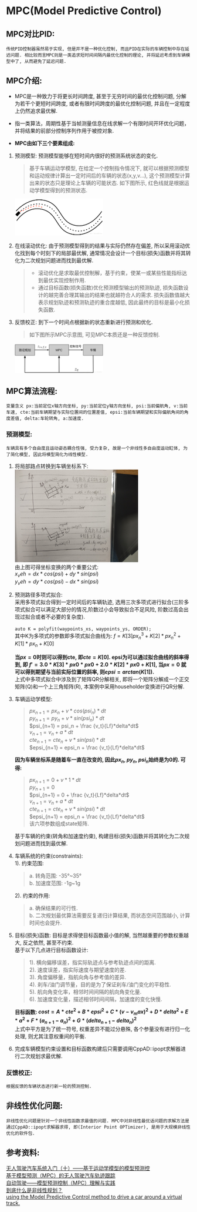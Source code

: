 # MPC(Model Predictive Control)

## **MPC对比PID:** 
	传统PID控制器虽然易于实现, 但是并不是一种优化控制, 而且PID在实际的车辆控制中存在延迟问题. 相比较而言MPC则是一类追求短时间间隔内最优化控制的理论, 并将延迟考虑到车辆模型中了, 从而避免了延迟问题.

## **MPC介绍:**
* MPC是一种致力于将更长时间跨度, 甚至于无穷时间的最优化控制问题, 分解为若干个更短时间跨度, 或者有限时间跨度的最优化控制问题, 并且在一定程度上仍然追求最优解.  
* 指一类算法，周期性基于当帧测量信息在线求解一个有限时间开环优化问题，并将结果的前部分控制序列作用于被控对象.  

* **MPC由如下三个要素组成:**  
1. 预测模型: 预测模型能够在短时间内很好的预测系统状态的变化.  
	> 基于车辆运动学模型, 在给定一个控制指令情况下, 就可以根据预测模型和运动规律计算出一定时间后的车辆的状态(x,y,v...), 这个预测模型计算出来的状态只是理论上车辆的可能状态. 如下图所示, 红色线就是根据运动学模型得到的预测状态.     
	<img src="../image/MPC_MODEL_PREDICT.png" width="50%" height="50%" />

2. 在线滚动优化: 由于预测模型得到的结果与实际仍然存在偏差, 所以采用滚动优化找到每个时刻下的局部最优解, 通常情况会设计一个目标(损失)函数并将其转化为二次规划问题进而找到最优解.     
	> * 滚动优化是求取最优控制解，基于约束，使某一或某些性能指标达到最优实现控制作用.   
	> * 通过目标函数(损失函数)优化预测模型输出的预测轨迹, 损失函数设计的越完善合理其输出的结果也就越符合人的需求. 损失函数值越大表示规划轨迹和预测轨迹的重合度越低, 因此最终的目标是最小化损失函数.    

3. 反馈校正: 到下一个时间点根据新的状态重新进行预测和优化.    
	> 如下图所示MPC示意图, 可见MPC本质还是一种反馈控制.    
	<img src="../image/MPC.png" width="50%" height="50%" />

## **MPC算法流程:**
	变量含义 px:当前定位x轴方向坐标, py:当前定位y轴方向坐标, psi:当前偏航角, v:当前车速, cte:当前车辆期望与实际位置间的位置差值, epsi:当前车辆期望和实际偏航角间的角度差值, delta:车轮转角, a:加速度.    
### 预测模型:
	车辆具有多个自由度且运动姿态耦合性强, 受力复杂, 故是一个非线性多自由度运动缸体, 为了简化模型, 因此将模型简化为线性模型.   
1. 将局部路点转换到车辆坐标系下:  
	<img src="../image/coordinate_transform.png" width="70%" height="70%" />  
	由上图可得坐标变换的两个重要公式:  
	$x_veh = dx*cos(psi) + dy*sin(psi)$  
	$y_veh = dy*cos(psi) - dx*sin(psi)$

2. 预测路径多项式拟合:  
	采用多项式拟合得到一定时间后的车辆轨迹, 选用三次多项式进行拟合(三阶多项式拟合可以满足大部分的情况,阶数过小会导致拟合不足风险, 阶数过高会出现过拟合或者不必要的复杂度).  

	`auto K = polyfit(waypoints_xs, waypoints_ys, ORDER);`  
	其中K为多项式的参数即多项式拟合曲线为: $f = K[3]px_n^3 + K[2]*px_n^2 + K[1]*px_n + K[0]$  

    **当$px = 0$时则可以得到cte, 即$cte = K[0]$. epsi为可以通过拟合曲线的斜率得到, 即 $f' = 3.0 * K[3] * px0 * px0 + 2.0 * K[2] * px0 + K[1]$, 当$px = 0$ 就可以得到期望与当前实际位置的斜率, 则$epsi = arctan(K[1])$.**     
	上式中多项式拟合中涉及到了矩阵QR分解相关, 即将一个矩阵分解成一个正交矩阵(Q)和一个上三角矩阵(R), 本案例中采用householder变换进行QR分解.  

3. 车辆运动学模型:   
	> 	$px_{n+1} = px_n + v*cos(psi_n)*dt$  
		$py_{n+1} = py_n + v*sin(psi_n)*dt$  
		$psi_{n+1} = psi_n + \frac {v_t}{Lf}*delta*dt$  
		$v_{n+1} = v_n + a*dt$  
		$cte_{n+1} = cte_n + v*sin(psi)*dt$  
		$epsi_{n+1} = epsi_n + \frac {v_t}{Lf}*delta*dt$  

	**因为车辆坐标系是随着车一直在改变的, 因此$px_n$, $py_n$, $psi_n$始终是为0的. 可得:**   
	>	$px_{n+1} = 0 + v*1*dt$    
		$py_{n+1} = 0$  
		$psi_{n+1} = 0 + \frac {v_t}{Lf}*delta*dt$  
		$v_{n+1} = v_n + a*dt$  
		$cte_{n+1} = cte_n + v*sin(psi)*dt$  
		$epsi_{n+1} = epsi_n + \frac {v_t}{Lf}*delta*dt$  
		该六项参数组成state矩阵.  

	基于车辆的约束(转角和加速度约束), 构建目标(损失)函数并将其转化为二次规划问题进而找到最优解.  
1. 车辆系统的约束(constraints):  
	1). 约束范围:  
	> a. 转角范围: -35°\~35°  
	  b. 加速度范围: -1g\~1g  

	2). 约束的作用:  
	> a. 确保结果的可行性.  
	  b. 二次规划最优算法需要反复递归计算结果, 而状态空间范围越小, 计算时间也会提升.  

2. 目标(损失)函数: 目标是求得使目标函数最小值的解, 当然越重要的参数权重越大, 反之依然, 甚至不约束.  
	基于以下几点进行目标函数设计:  
	> 	1). 横向偏移误差，指实际轨迹点与参考轨迹点间的距离.  
  		2). 速度误差，指实际速度与期望速度的差.  
		3). 角度偏移量，指航向角与参考值的差异.  
		4). 刹车/油门调节量，目的是为了保证刹车/油门变化的平稳性.  
		5). 航向角变化率，相邻时间间隔的航向角变化量.  
		6). 加速度变化量，描述相邻时间间隔，加速度的变化快慢.  

    **目标函数: $cost = A*cte^2 + B*epsi^2 + C*(v-v_max)^2 + D*delta^2 + E*a^2 + F*(a_{n+1}-a_n)^2 + G*(delta_{n+1}-delta_n)^2$**  
    上式中平方是为了统一符号, 权重差异不能过分悬殊, 各个参量没有进行归一化处理, 则尤其注意权重间的平衡.   

3. 完成车辆模型约束设置和目标函数构建后只需要调用CppAD::ipopt求解器进行二次规划求最优解.

### 反馈校正:
	根据反馈的车辆状态进行新一轮的预测控制.

## **非线性优化问题:**  
	非线性优化问题是针对一个非线性函数求最值的问题. MPC中对非线性最优话问题的求解方法是通过CppAD::ipopt求解器求得, 即(Interior Point OPTimizer), 是用于大规模非线性优化的软件包.  

## 参考资料:  
[无人驾驶汽车系统入门（十）——基于运动学模型的模型预测控](https://blog.csdn.net/AdamShan/article/details/79083755)  
[基于模型预测（MPC）的无人驾驶汽车轨迹跟踪](https://blog.csdn.net/qq_40870689/article/details/87971282)  
[自动驾驶——模型预测控制（MPC）理解与实践](https://blog.csdn.net/qq_42258099/article/details/95353986)  
[到底什么是非线性规划？](https://blog.csdn.net/wzheng92/article/details/80110963)  
[using the Model Predictive Control method to drive a car around a virtual track.](https://github.com/mithi/mpc)  